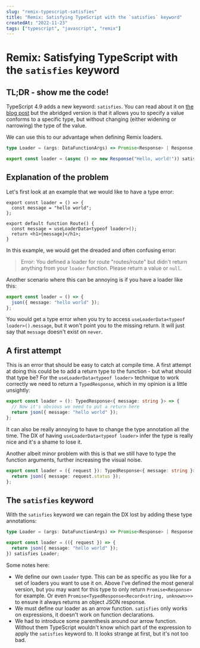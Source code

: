 ```yaml
---
slug: "remix-typescript-satisfies"
title: "Remix: Satisfying TypeScript with the `satisfies` keyword"
createdAt: "2022-11-23"
tags: ["typescript", "javascript", "remix"]
---
```


# Remix: Satisfying TypeScript with the `satisfies` keyword

## TL;DR - show me the code!

TypeScript 4.9 adds a new keyword: `satisfies`. You can read about it on [the blog post](https://devblogs.microsoft.com/typescript/announcing-typescript-4-9/#satisfies) but the abridged version is that it allows you to specify a value conforms to a specific type, but without changing (either widening or narrowing) the type of the value.

We can use this to our advantage when defining Remix loaders.

```ts
type Loader = (args: DataFunctionArgs) => Promise<Response> | Response;

export const loader = (async () => new Response("Hello, world!")) satisfies Loader;
```

## Explanation of the problem

Let's first look at an example that we would like to have a type error:

```tsx
export const loader = () => {
  const message = "hello world";
};

export default function Route() {
  const message = useLoaderData<typeof loader>();
  return <h1>{message}</h1>;
}
```

In this example, we would get the dreaded and often confusing error:

> Error: You defined a loader for route "routes/route" but didn't return anything from your `loader` function. Please return a value or `null`.

Another scenario where this can be annoying is if you have a loader like this:

```ts
export const loader = () => {
  json({ message: "hello world" });
};
```

You would get a type error when you try to access `useLoaderData<typeof loader>().message`, but it won't point you to the missing return. It will just say that `message` doesn't exist on `never`.

## A first attempt

This is an error that should be easy to catch at compile time. A first attempt at doing this could be to add a return type to the function - but what should that type be? For the `useLoaderData<typeof loader>` technique to work correctly we need to return a `TypedResponse`, which in my opinion is a little unsightly:

```ts
export const loader = (): TypedResponse<{ message: string }> => {
  // Now it's obvious we need to put a return here
  return json({ message: "hello world" });
};
```

It can also be really annoying to have to change the type annotation all the time. The DX of having `useLoaderData<typeof loader>` infer the type is really nice and it's a shame to lose it.

Another albeit minor problem with this is that we still have to type the function arguments, further increasing the visual noise.

```ts
export const loader = ({ request }): TypedResponse<{ message: string }> => {
  return json({ message: request.status });
};
```

## The `satisfies` keyword

With the `satisfies` keyword we can regain the DX lost by adding these type annotations:

```ts
type Loader = (args: DataFunctionArgs) => Promise<Response> | Response;

export const loader = (({ request }) => {
  return json({ message: "hello world" });
}) satisfies Loader;
```

Some notes here:

- We define our own `Loader` type. This can be as specific as you like for a set of loaders you want to use it on. Above I've defined the most general version, but you may want for this type to only return `Promise<Response>` for example. Or even `Promise<TypedResponse<Record<string, unknown>>>` to ensure it always returns an object JSON response.
- We must define our loader as an arrow function. `satisfies` only works on expressions, it doesn't work on function declarations.
- We had to introduce some parenthesis around our arrow function. Without them TypeScript wouldn't know which part of the expression to apply the `satisfies` keyword to. It looks strange at first, but it's not too bad.
